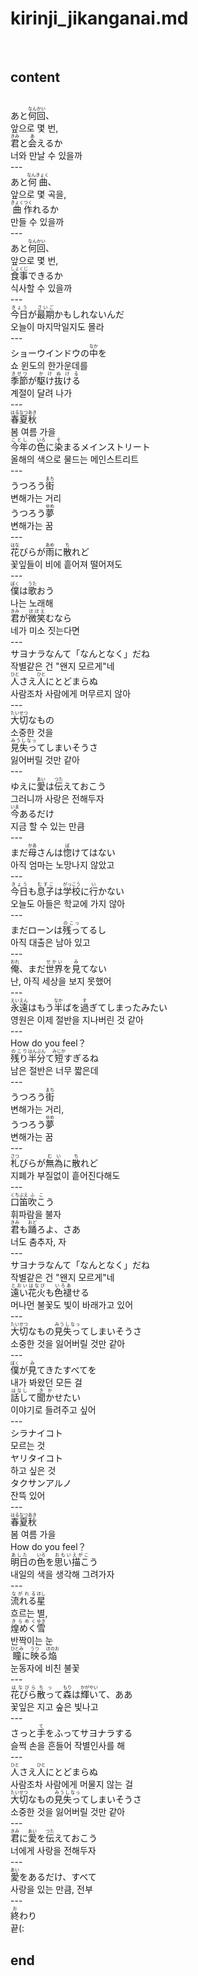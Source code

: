 <h1>kirinji_jikanganai.md</h1><br>
<h2>content</h2><br>
あと<ruby>何回<rt>なんかい</rt></ruby>、<br>
앞으로 몇 번, <br>
<ruby>君<rt>きみ</rt></ruby>と<ruby>会<rt>あ</rt></ruby>えるか<br>
너와 만날 수 있을까<br>
---<br>
あと<ruby>何曲<rt>なんきょく</rt></ruby>、<br>
앞으로 몇 곡을, <br>
<ruby>曲<rt>きょく</rt></ruby><ruby>作<rt>つく</rt></ruby>れるか<br>
만들 수 있을까<br>
---<br>
あと<ruby>何回<rt>なんかい</rt></ruby>、<br>
앞으로 몇 번,<br>
<ruby>食事<rt>しょくじ</rt></ruby>できるか<br>
식사할 수 있을까<br>
---<br>
<ruby>今日<rt>きょう</rt></ruby>が<ruby>最期<rt>さいご</rt></ruby>かもしれないんだ<br>
오늘이 마지막일지도 몰라<br>
---<br>
ショーウインドウの<ruby>中<rt>なか</rt></ruby>を<br>
쇼 윈도의 한가운데를<br>
<ruby>季節<rt>きせつ</rt></ruby>が<ruby>駆け抜ける<rt>かけぬける</rt></ruby><br>
계절이 달려 나가<br>
---<br>
<ruby>春夏<rt>はるなつ</rt></ruby><ruby>秋<rt>あき</rt></ruby><br>
봄 여름 가을<br>
<ruby>今年<rt>ことし</rt></ruby>の<ruby>色<rt>いろ</rt></ruby>に<ruby>染<rt>そ</rt></ruby>まるメインストリート<br>
올해의 색으로 물드는 메인스트리트<br>
---<br>
うつろう<ruby>街<rt>まち</rt></ruby><br>
변해가는 거리 <br>
うつろう<ruby>夢<rt>ゆめ</rt></ruby><br>
변해가는 꿈<br>
---<br>
<ruby>花<rt>はな</rt></ruby>びらが<ruby>雨<rt>あめ</rt></ruby>に<ruby>散<rt>ち</rt></ruby>れど<br>
꽃잎들이 비에 흩어져 떨어져도<br>
---<br>
<ruby>僕<rt>ぼく</rt></ruby>は<ruby>歌<rt>うた</rt></ruby>おう<br>
나는 노래해<br>
<ruby>君<rt>きみ</rt></ruby>が<ruby>微笑<rt>ほほえ</rt></ruby>むなら<br>
네가 미소 짓는다면<br>
---<br>
サヨナラなんて「なんとなく」だね<br>
작별같은 건 "왠지 모르게"네<br>
<ruby>人<rt>ひと</rt></ruby>さえ<ruby>人<rt>ひと</rt></ruby>にとどまらぬ<br>
사람조차 사람에게 머무르지 않아<br>
---<br>
<ruby>大切<rt>たいせつ</rt></ruby>なもの<br>
소중한 것을 <br>
<ruby>見失っ<rt>みうしなっ</rt></ruby>てしまいそうさ<br>
잃어버릴 것만 같아<br>
---<br>
ゆえに<ruby>愛<rt>あい</rt></ruby>は<ruby>伝<rt>つた</rt></ruby>えておこう<br>
그러니까 사랑은 전해두자<br>
<ruby>今<rt>いま</rt></ruby>あるだけ<br>
지금 할 수 있는 만큼<br>
---<br>
まだ<ruby>母<rt>かあ</rt></ruby>さんは<ruby>惚<rt>ぼ</rt></ruby>けてはない<br>
아직 엄마는 노망나지 않았고<br>
---<br>
<ruby>今日<rt>きょう</rt></ruby>も<ruby>息子<rt>むすこ</rt></ruby>は<ruby>学校<rt>がっこう</rt></ruby>に<ruby>行<rt>い</rt></ruby>かない<br>
오늘도 아들은 학교에 가지 않아<br>
---<br>
まだローンは<ruby>残っ<rt>のこっ</rt></ruby>てるし<br>
아직 대출은 남아 있고<br>
---<br>
<ruby>俺<rt>おれ</rt></ruby>、まだ<ruby>世界<rt>せかい</rt></ruby>を<ruby>見<rt>み</rt></ruby>てない<br>
난, 아직 세상을 보지 못했어<br>
---<br>
<ruby>永遠<rt>えいえん</rt></ruby>はもう<ruby>半<rt>なか</rt></ruby>ばを<ruby>過<rt>す</rt></ruby>ぎてしまったみたい<br>
영원은 이제 절반을 지나버린 것 같아<br>
---<br>
How do you feel？<br>
<ruby>残り<rt>のこり</rt></ruby><ruby>半分<rt>はんぶん</rt></ruby>て<ruby>短<rt>みじか</rt></ruby>すぎるね<br>
남은 절반은 너무 짧은데<br>
---<br>
うつろう<ruby>街<rt>まち</rt></ruby><br>
변해가는 거리, <br>
うつろう<ruby>夢<rt>ゆめ</rt></ruby><br>
변해가는 꿈<br>
---<br>
<ruby>札<rt>さつ</rt></ruby>びらが<ruby>無為<rt>むい</rt></ruby>に<ruby>散<rt>ち</rt></ruby>れど<br>
지폐가 부질없이 흩어진다해도<br>
---<br>
<ruby>口笛<rt>くちぶえ</rt></ruby><ruby>吹こ<rt>ふこ</rt></ruby>う<br>
휘파람을 불자<br>
<ruby>君<rt>きみ</rt></ruby>も<ruby>踊<rt>おど</rt></ruby>ろよ、さあ<br>
너도 춤추자, 자<br>
---<br>
サヨナラなんて「なんとなく」だね<br>
작별같은 건 "왠지 모르게"네<br>
<ruby>遠い<rt>とおい</rt></ruby><ruby>花火<rt>はなび</rt></ruby>も<ruby>色褪<rt>いろあ</rt></ruby>せる<br>
머나먼 불꽃도 빛이 바래가고 있어<br>
---<br>
<ruby>大切<rt>たいせつ</rt></ruby>なもの<ruby>見失っ<rt>みうしなっ</rt></ruby>てしまいそうさ<br>
소중한 것을 잃어버릴 것만 같아<br>
---<br>
<ruby>僕<rt>ぼく</rt></ruby>が<ruby>見<rt>み</rt></ruby>てきたすべてを<br>
내가 봐왔던 모든 걸 <br>
<ruby>話し<rt>はなし</rt></ruby>て<ruby>聞か<rt>きか</rt></ruby>せたい<br>
이야기로 들려주고 싶어<br>
---<br>
シラナイコト <br>
모르는 것<br>
ヤリタイコト <br>
하고 싶은 것<br>
タクサンアルノ<br>
잔뜩 있어<br>
---<br>
<ruby>春夏<rt>はるなつ</rt></ruby><ruby>秋<rt>あき</rt></ruby><br>
봄 여름 가을<br>
How do you feel？<br>
<ruby>明日<rt>あした</rt></ruby>の<ruby>色<rt>いろ</rt></ruby>を<ruby>思い描こ<rt>おもいえがこ</rt></ruby>う<br>
내일의 색을 생각해 그려가자<br>
---<br>
<ruby>流れる<rt>ながれる</rt></ruby><ruby>星<rt>ほし</rt></ruby> <br>
흐르는 별, <br>
<ruby>煌めく<rt>きらめく</rt></ruby><ruby>雪<rt>ゆき</rt></ruby><br>
반짝이는 눈<br>
<ruby>瞳<rt>ひとみ</rt></ruby>に<ruby>映<rt>うつ</rt></ruby>る<ruby>焔<rt>ほのお</rt></ruby><br>
눈동자에 비친 불꽃<br>
---<br>
<ruby>花びら<rt>はなびら</rt></ruby><ruby>散っ<rt>ちっ</rt></ruby>て<ruby>森<rt>もり</rt></ruby>は<ruby>輝い<rt>かがやい</rt></ruby>て、ああ<br>
꽃잎은 지고 숲은 빛나고<br>
---<br>
さっと<ruby>手<rt>て</rt></ruby>をふってサヨナラする<br>
슬쩍 손을 흔들어 작별인사를 해<br>
---<br>
<ruby>人<rt>ひと</rt></ruby>さえ<ruby>人<rt>ひと</rt></ruby>にとどまらぬ<br>
사람조차 사람에게 머물지 않는 걸<br>
<ruby>大切<rt>たいせつ</rt></ruby>なもの<ruby>見失っ<rt>みうしなっ</rt></ruby>てしまいそうさ<br>
소중한 것을 잃어버릴 것만 같아<br>
---<br>
<ruby>君<rt>きみ</rt></ruby>に<ruby>愛<rt>あい</rt></ruby>を<ruby>伝<rt>つた</rt></ruby>えておこう<br>
너에게 사랑을 전해두자<br>
---<br>
<ruby>愛<rt>あい</rt></ruby>をあるだけ、すべて<br>
사랑을 있는 만큼, 전부<br>
---<br>
<ruby>終<rt>お</rt></ruby>わり<br>
끝(:<br>
<h2>end</h2><br>
